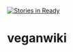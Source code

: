 [![Stories in Ready](https://badge.waffle.io/guaka/veganwiki.png?label=ready&title=Ready)](https://waffle.io/guaka/veganwiki)
# veganwiki
